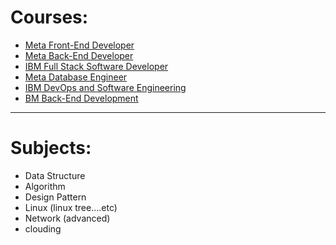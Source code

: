 # Courses:
- <a href="https://www.coursera.org/professional-certificates/meta-front-end-developer">Meta Front-End Developer</a>
- <a href="https://www.coursera.org/professional-certificates/meta-back-end-developer">Meta Back-End Developer</a>
- <a href="https://www.coursera.org/professional-certificates/ibm-full-stack-cloud-developer">IBM Full Stack Software Developer</a>
- <a href="https://www.coursera.org/professional-certificates/meta-database-engineer">Meta Database Engineer </a>
- <a href="https://www.coursera.org/professional-certificates/devops-and-software-engineering">IBM DevOps and Software Engineering</a>
- <a href="https://www.coursera.org/professional-certificates/ibm-backend-development">BM Back-End Development</a>
---
# Subjects:
- Data Structure
- Algorithm
- Design Pattern
- Linux (linux tree....etc)
- Network (advanced)
- clouding
